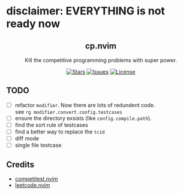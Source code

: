 # disclaimer: EVERYTHING is not ready now

<p align="center">
  <h2 align="center">cp.nvim</h2>
</p>

<p align="center">
	Kill the competitive programming problems with super power.
</p>

<p align="center">
	<a href="https://github.com/XXiaoA/cp.nvim/stargazers">
		<img alt="Stars" src="https://img.shields.io/github/stars/XXiaoA/cp.nvim?style=for-the-badge&logo=starship&color=C9CBFF&logoColor=D9E0EE&labelColor=302D41"></a>
	<a href="https://github.com/XXiaoA/cp.nvim/issues">
		<img alt="Issues" src="https://img.shields.io/github/issues/XXiaoA/cp.nvim?style=for-the-badge&logo=bilibili&color=F5E0DC&logoColor=D9E0EE&labelColor=302D41"></a>
	<a href="https://github.com/XXiaoA/cp.nvim">
		<img alt="License" src="https://img.shields.io/github/license/XXiaoA/cp.nvim?color=%23DDB6F2&label=LICENSE&logo=codesandbox&style=for-the-badge&logoColor=D9E0EE&labelColor=302D41"/></a>
</p>

## TODO
- [ ] refactor `modifier`. Now there are lots of redundent code. <br> see `rg modifier.convert.config.testcases`
- [ ] ensure the directory exsists (like `config.compile.path`).
- [ ] find the sort rule of testcases
- [ ] find a better way to replace the `tcid`
- [ ] diff mode
- [ ] single file testcase

## Credits
- [competitest.nvim](https://github.com/xeluxee/competitest.nvim)
- [leetcode.nvim](https://github.com/kawre/leetcode.nvim)

<!-- https://github.com/xeluxee/competitest.nvim/issues/6 -->
<!-- https://github.com/xeluxee/competitest.nvim/issues/51 -->

